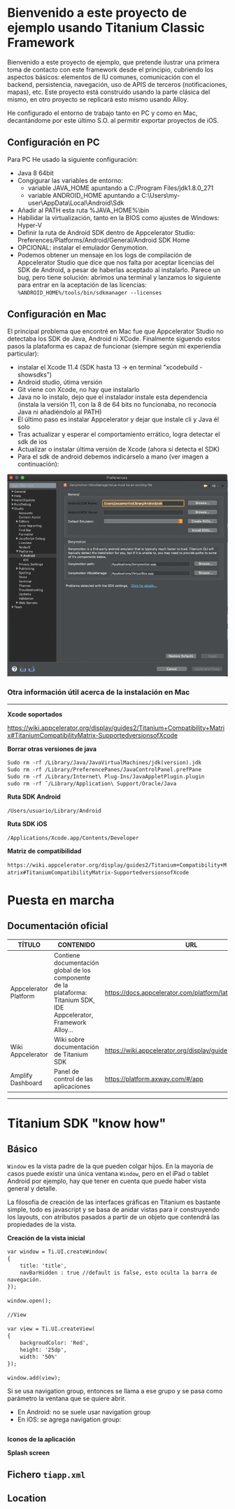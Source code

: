 # Bienvenido a este proyecto de ejemplo usando Titanium Classic Framework

Bienvenido a este proyecto de ejemplo, que pretende ilustrar una primera toma de contacto con este framework desde el principio, cubriendo los aspectos básicos: elementos de IU comunes, comunicación con el backend, persistencia, navegación, uso de APIS de terceros (notificaciones, mapas), etc. Este proyecto está construido usando la parte clásica del mismo, en otro proyecto se replicará esto mismo usando Alloy.

He configurado el entorno de trabajo tanto en PC y como en Mac, decantándome por este último S.O. al permitir exportar proyectos de iOS.

## Configuración en PC

Para PC He usado la siguiente configuración:

- Java 8 64bit 
- Congigurar las variables de entorno:
    - variable JAVA_HOME apuntando a C:/Program Files/jdk1.8.0_271
    - variable ANDROID_HOME apuntando a C:\Users\my-user\AppData\Local\Android\Sdk
- Añadir al PATH esta ruta %JAVA_HOME%\bin
- Habilidar la virtualización, tanto en la BIOS como ajustes de Windows: Hyper-V
- Definir la ruta de Android SDK dentro de Appcelerator Studio: Preferences/Platforms/Android/General/Android SDK Home
- OPCIONAL: instalar el emulador Genymotion.
- Podemos obtener un mensaje en los logs de compilación de Appcelerator Studio que dice que nos falta por aceptar licencias del SDK de Android, a pesar de haberlas aceptado al instalarlo. Parece un bug, pero tiene solución: abrimos una terminal y lanzamos lo siguiente para entrar en la aceptación de las licencias: `%ANDROID_HOME%/tools/bin/sdkmanager --licenses`

## Configuración en Mac

El principal problema que encontré en Mac fue que Appcelerator Studio no detectaba los SDK de Java, Android ni XCode. Finalmente siguendo estos pasos la plataforma es capaz de funcionar (siempre según mi experiendia particular):

- instalar el Xcode 11.4 (SDK hasta 13 -> en terminal "xcodebuild -showsdks")
-  Android studio, útima versión
- Git viene con Xcode, no hay que instalarlo
- Java no lo instalo, dejo que el instalador instale esta dependencia (instala la versión 11, con la 8 de 64 bits no funcionaba, no reconocía Java ni añadiéndolo al PATH)
- El último paso es instalar Appcelerator y dejar que instale cli y Java él solo
- Tras actualizar y esperar el comportamiento errático, logra detectar el sdk de ios
- Actualizar o instalar última versión de Xcode (ahora sí detecta el SDK)
- Para el sdk de android debemos indicárselo a mano (ver imagen a continuación):

![SDK paths](./readme_data/01sdk_path.png)

### Otra información útil acerca de la instalación en Mac
----

**Xcode soportados**

https://wiki.appcelerator.org/display/guides2/Titanium+Compatibility+Matrix#TitaniumCompatibilityMatrix-SupportedversionsofXcode

**Borrar otras versiones de java**

```
Sudo rm -rf /Library/Java/JavaVirtualMachines/jdk(version).jdk
Sudo rm -rf /Library/PreferencePanes/JavaControlPanel.prefPane
Sudo rm -rf /Library/Internet\ Plug-Ins/JavaAppletPlugin.plugin
sudo rm -rf ˜/Library/Application\ Support/Oracle/Java
```

**Ruta SDK Android**

`/Users/usuario/Library/Android`

**Ruta SDK iOS**

`/Applications/Xcode.app/Contents/Developer`

**Matriz de compatibilidad**

`https://wiki.appcelerator.org/display/guides2/Titanium+Compatibility+Matrix#TitaniumCompatibilityMatrix-SupportedversionsofXcode`



# Puesta en marcha

## Documentación oficial

|TÍTULO|CONTENIDO|URL|
|--|--|--|
|Appcelerator Platform|Contiene documentación global de los componente de la plataforma: Titanium SDK, IDE Appcelerator, Framework Alloy...| https://docs.appcelerator.com/platform/latest/#!/api/Global|
|Wiki Appcelerator| Wiki sobre documentación de Titanium SDK| https://wiki.appcelerator.org/display/guides2/Titanium+SDK|
|Amplify Dashboard|Panel de control de las aplicaciones|https://platform.axway.com/#/app|

----

# Titanium SDK "know how"

## Básico

`Window` es la vista padre de la que pueden colgar hijos. En la mayoría de casos puede existir una única ventana `Window`, pero en el iPad o tablet Android por ejemplo, hay que tener en cuenta que puede haber vista general y detalle.

La filosofía de creación de las interfaces gráficas en Titanium es bastante simple, todo es javascript y se basa de anidar vistas para ir construyendo los layouts, con atributos pasados a partir de un objeto que contendrá las propiedades de la vista.

**Creación de la vista inicial**
```
var window = Ti.UI.createWindow(
{
	title: 'title',
	navBarHidden : true //default is false, esto oculta la barra de navegación. 
});

window.open();

//View

var view = Ti.UI.createView(
{
	backgroudColor: 'Red',
	height: '25dp',
	width: '50%'
});

window.add(view);
```
Si se usa navigation group, entonces se llama a ese grupo y se pasa como parámetro la ventana que se quiere abrir.

- En Android: no se suele usar navigation group
- En iOS: se agrega navigation group:

```

```

**Iconos de la aplicación**

**Splash screen**


## Fichero `tiapp.xml`

## Location



